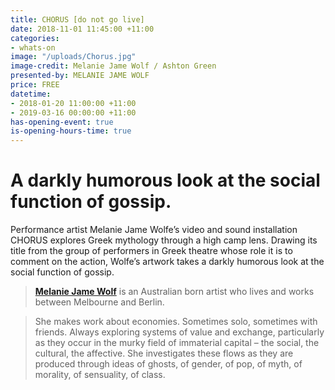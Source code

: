 ```yaml
---
title: CHORUS [do not go live]
date: 2018-11-01 11:45:00 +11:00
categories:
- whats-on
image: "/uploads/Chorus.jpg"
image-credit: Melanie Jame Wolf / Ashton Green
presented-by: MELANIE JAME WOLF
price: FREE
datetime:
- 2018-01-20 11:00:00 +11:00
- 2019-03-16 00:00:00 +11:00
has-opening-event: true
is-opening-hours-time: true
---
```


# **A darkly humorous look at the social function of gossip.** 

Performance artist Melanie Jame Wolfe’s video and sound installation CHORUS explores Greek mythology through a high camp lens. Drawing its title from the group of performers in Greek theatre whose role it is to comment on the action, Wolfe’s artwork takes a darkly humorous look at the social function of gossip. 


> **[Melanie Jame Wolf](https://www.savage-amusement.com/about-savage-amusement)** is an Australian born artist who lives and works between Melbourne and Berlin. 

> She makes work about economies. Sometimes solo, sometimes with friends. Always exploring systems of value and exchange, particularly as they occur in the murky field of immaterial capital – the social, the cultural, the affective. She investigates these flows as they are produced through ideas of ghosts, of gender, of pop, of myth, of morality, of sensuality, of class.